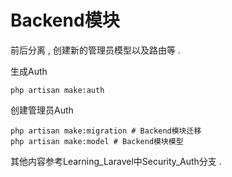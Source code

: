 # Backend模块

前后分离 , 创建新的管理员模型以及路由等 . 

生成Auth

```
php artisan make:auth
```

创建管理员Auth

```
php artisan make:migration # Backend模块迁移
php artisan make:model # Backend模块模型
```

其他内容参考Learning\_Laravel中Security\_Auth分支 . 

